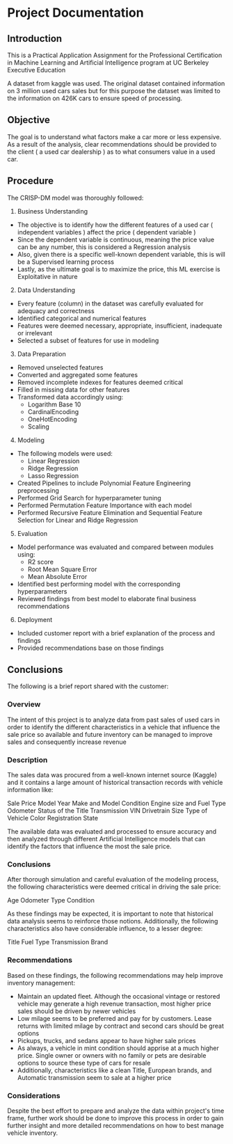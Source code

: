 # Project Documentation

## Introduction

This is a Practical Application Assignment for the Professional Certification in Machine Learning and Artificial Intelligence program at UC Berkeley Executive Education

A dataset from kaggle was used. The original dataset contained information on 3 million used cars sales but for this purpose the dataset was limited to the information on 426K cars to ensure speed of processing.

## Objective

The goal is to understand what factors make a car more or less expensive. As a result of the analysis, clear recommendations should be provided to the client ( a used car dealership ) as to what consumers value in a used car.

## Procedure

The CRISP-DM model was thoroughly followed:

1. Business Understanding

* The objective is to identify how the different features of a used car ( independent variables ) affect the price ( dependent variable )
* Since the dependent variable is continuous, meaning the price value can be any number, this is considered a Regression analysis
* Also, given there is a specific well-known dependent variable, this is will be a Supervised learning process
* Lastly, as the ultimate goal is to maximize the price, this ML exercise is Exploitative in nature

2. Data Understanding

* Every feature (column) in the dataset was carefully evaluated for adequacy and correctness
* Identified categorical and numerical features
* Features were deemed necessary, appropriate, insufficient, inadequate or irrelevant
* Selected a subset of features for use in modeling
 
3. Data Preparation

* Removed unselected features
* Converted and aggregated some features
* Removed incomplete indexes for features deemed critical
* Filled in missing data for other features
* Transformed data accordingly using:
  * Logarithm Base 10
  * CardinalEncoding
  * OneHotEncoding
  * Scaling

4. Modeling

* The following models were used:
  * Linear Regression
  * Ridge Regression
  * Lasso Regression
* Created Pipelines to include Polynomial Feature Engineering preprocessing
* Performed Grid Search for hyperparameter tuning
* Performed Permutation Feature Importance with each model
* Performed Recursive Feature Elimination and Sequential Feature Selection for Linear and Ridge Regression

5. Evaluation

* Model performance was evaluated and compared between modules using:
  * R2 score
  * Root Mean Square Error
  * Mean Absolute Error
* Identified best performing model with the corresponding hyperparameters
* Reviewed findings from best model to elaborate final business recommendations

6. Deployment

* Included customer report with a brief explanation of the process and findings
* Provided recommendations base on those findings

## Conclusions

The following is a brief report shared with the customer:

  ### Overview
  
  The intent of this project is to analyze data from past sales of used cars in order to identify the different characteristics in a vehicle that influence the sale price so available and future inventory can be managed to improve sales and consequently increase revenue
  
  ### Description
  
  The sales data was procured from a well-known internet source (Kaggle) and it contains a large amount of historical transaction records with vehicle information like:
  
  Sale Price
  Model Year
  Make and Model
  Condition
  Engine size and Fuel Type
  Odometer
  Status of the Title
  Transmission
  VIN
  Drivetrain
  Size
  Type of Vehicle
  Color
  Registration State
  
  The available data was evaluated and processed to ensure accuracy and then analyzed through different Artificial Intelligence models that can identify the factors that influence the most the sale price.
  
  ### Conclusions
  
  After thorough simulation and careful evaluation of the modeling process, the following characteristics were deemed critical in driving the sale price:
  
  Age
  Odometer
  Type
  Condition
  
  As these findings may be expected, it is important to note that historical data analysis seems to reinforce those notions. Additionally, the following characteristics also have considerable influence, to a lesser degree:
  
  Title
  Fuel Type
  Transmission
  Brand
  
  ### Recommendations
  
  Based on these findings, the following recommendations may help improve inventory management:
  
  * Maintain an updated fleet. Although the occasional vintage or restored vehicle may generate a high revenue transaction, most higher price sales should be driven by newer vehicles
  * Low milage seems to be preferred and pay for by customers. Lease returns with limited milage by contract and second cars should be great options
  * Pickups, trucks, and sedans appear to have higher sale prices
  * As always, a vehicle in mint condition should apprise at a much higher price. Single owner or owners with no family or pets are desirable options to source these type of cars for resale
  * Additionally, characteristics like a clean Title, European brands, and Automatic transmission seem to sale at a higher price
  
  ### Considerations
  
  Despite the best effort to prepare and analyze the data within project's time frame, further work should be done to improve this process in order to gain further insight and more detailed recommendations on how to best manage vehicle inventory.
